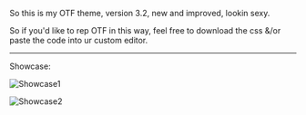 So this is my OTF theme, version 3.2, new and improved, lookin sexy. 

So if you'd like to rep OTF in this way, feel free to download the css &/or paste the code into ur custom editor.

_____________________________________________________________________________________________________________

Showcase:

![Showcase1](https://github.com/Svxy/CutieysOTFTheme/blob/main/theme%20showcase/showcase1.png?raw=true)

![Showcase2](https://github.com/Svxy/CutieysOTFTheme/blob/main/theme%20showcase/showcase%202.png?raw=true)
